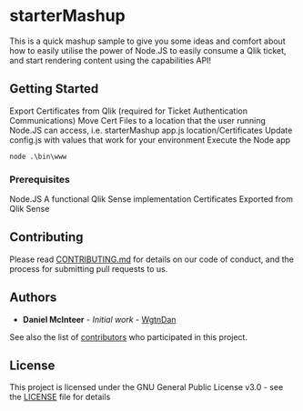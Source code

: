 # starterMashup

This is a quick mashup sample to give you some ideas and comfort about how to easily utilise the power of Node.JS to easily consume a Qlik ticket, and start rendering content using the capabilities API!

## Getting Started

Export Certificates from Qlik (required for Ticket Authentication Communications)
Move Cert Files to a location that the user running Node.JS can access, i.e. starterMashup app.js location/Certificates
Update config.js with values that work for your environment
Execute the Node app

```
node .\bin\www
```

### Prerequisites

Node.JS
A functional Qlik Sense implementation
Certificates Exported from Qlik Sense

## Contributing

Please read [CONTRIBUTING.md](https://gist.github.com/PurpleBooth/b24679402957c63ec426) for details on our code of conduct, and the process for submitting pull requests to us.

## Authors

* **Daniel McInteer** - *Initial work* - [WgtnDan](https://github.com/WgtnDan)

See also the list of [contributors](https://github.com/your/project/contributors) who participated in this project.

## License

This project is licensed under the GNU General Public License v3.0 - see the [LICENSE](LICENSE) file for details